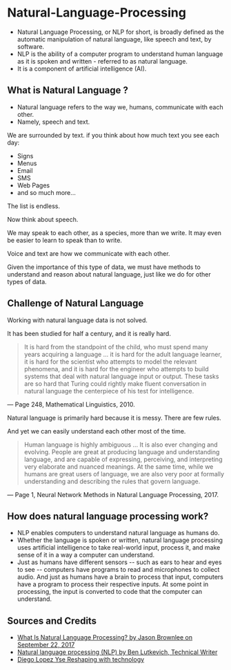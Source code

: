 # Natural-Language-Processing

* Natural Language Processing, or NLP for short, is broadly defined as the automatic manipulation of natural language, like speech and text, by software.
* NLP is the ability of a computer program to understand human language as it is spoken and written - referred to as natural language. 
* It is a component of artificial intelligence (AI).

## What is Natural Language ?

* Natural language refers to the way we, humans, communicate with each other.
* Namely, speech and text.

We are surrounded by text. if you think about how much text you see each day:

* Signs
* Menus
* Email
* SMS
* Web Pages
* and so much more…

The list is endless.

Now think about speech.

We may speak to each other, as a species, more than we write. It may even be easier to learn to speak than to write.

Voice and text are how we communicate with each other.

Given the importance of this type of data, we must have methods to understand and reason about natural language, just like we do for other types of data.

## Challenge of Natural Language

Working with natural language data is not solved.

It has been studied for half a century, and it is really hard.

> It is hard from the standpoint of the child, who must spend many years acquiring a language … it is hard for the adult language learner, it is hard for the scientist who attempts to model the relevant phenomena, and it is hard for the engineer who attempts to build systems that deal with natural language input or output. These tasks are so hard that Turing could rightly make fluent conversation in natural language the centerpiece of his test for intelligence.

— Page 248, Mathematical Linguistics, 2010.

Natural language is primarily hard because it is messy. There are few rules.

And yet we can easily understand each other most of the time.

> Human language is highly ambiguous … It is also ever changing and evolving. People are great at producing language and understanding language, and are capable of expressing, perceiving, and interpreting very elaborate and nuanced meanings. At the same time, while we humans are great users of language, we are also very poor at formally understanding and describing the rules that govern language.

— Page 1, Neural Network Methods in Natural Language Processing, 2017.

## How does natural language processing work?

* NLP enables computers to understand natural language as humans do. 
* Whether the language is spoken or written, natural language processing uses artificial intelligence to take real-world input, process it, and make sense of it in a way a computer can understand.
* Just as humans have different sensors -- such as ears to hear and eyes to see -- computers have programs to read and microphones to collect audio. And just as humans have a brain to process that input, computers have a program to process their respective inputs. At some point in processing, the input is converted to code that the computer can understand.

## Sources and Credits 

* [What Is Natural Language Processing? by Jason Brownlee on September 22, 2017](https://machinelearningmastery.com/natural-language-processing/)
* [Natural language processing (NLP) by Ben Lutkevich, Technical Writer](https://searchenterpriseai.techtarget.com/definition/natural-language-processing-NLP)
* [Diego Lopez Yse Reshaping with technology](https://towardsdatascience.com/your-guide-to-natural-language-processing-nlp-48ea2511f6e1) 
